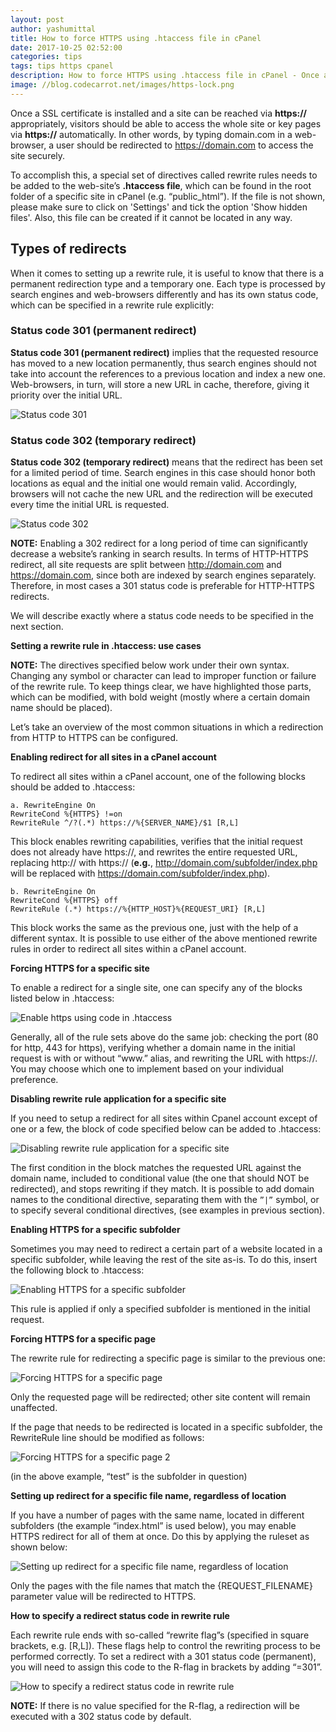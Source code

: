 ```yaml
---
layout: post
author: yashumittal
title: How to force HTTPS using .htaccess file in cPanel
date: 2017-10-25 02:52:00
categories: tips
tags: tips https cpanel
description: How to force HTTPS using .htaccess file in cPanel - Once a SSL certificate is installed and a site can be reached via https
image: //blog.codecarrot.net/images/https-lock.png
---
```


Once a SSL certificate is installed and a site can be reached via **https://** appropriately, visitors should be able to access the whole site or key pages via **https://** automatically. In other words, by typing domain.com in a web-browser, a user should be redirected to https://domain.com to access the site securely.

To accomplish this, a special set of directives called rewrite rules needs to be added to the web-site’s **.htaccess file**, which can be found in the root folder of a specific site in cPanel (e.g. “public_html”). If the file is not shown, please make sure to click on 'Settings' and tick the option 'Show hidden files'. Also, this file can be created if it cannot be located in any way.

## Types of redirects

When it comes to setting up a rewrite rule, it is useful to know that there is a permanent redirection type and a temporary one. Each type is processed by search engines and web-browsers differently and has its own status code, which can be specified in a rewrite rule explicitly:

### Status code 301 (permanent redirect)

**Status code 301 (permanent redirect)** implies that the requested resource has moved to a new location permanently, thus search engines should not take into account the references to a previous location and index a new one. Web-browsers, in turn, will store a new URL in cache, therefore, giving it priority over the initial URL.

![Status code 301](//blog.codecarrot.net/images/force_https1.png)

### Status code 302 (temporary redirect)

**Status code 302 (temporary redirect)** means that the redirect has been set for a limited period of time. Search engines in this case should honor both locations as equal and the initial one would remain valid. Accordingly, browsers will not cache the new URL and the redirection will be executed every time the initial URL is requested.

![Status code 302](//blog.codecarrot.net/images/force_https2.png)

**NOTE:** Enabling a 302 redirect for a long period of time can significantly decrease a website’s ranking in search results. In terms of HTTP-HTTPS redirect, all site requests are split between http://domain.com and https://domain.com, since both are indexed by search engines separately. Therefore, in most cases a 301 status code is preferable for HTTP-HTTPS redirects.

We will describe exactly where a status code needs to be specified in the next section.

**Setting a rewrite rule in .htaccess: use cases**

**NOTE:** The directives specified below work under their own syntax. Changing any symbol or character can lead to improper function or failure of the rewrite rule. To keep things clear, we have highlighted those parts, which can be modified, with bold weight (mostly where a certain domain name should be placed).

Let’s take an overview of the most common situations in which a redirection from HTTP to HTTPS can be configured.

**Enabling redirect for all sites in a cPanel account**

To redirect all sites within a cPanel account, one of the following blocks should be added to .htaccess:

```
a. RewriteEngine On 
RewriteCond %{HTTPS} !=on
RewriteRule ^/?(.*) https://%{SERVER_NAME}/$1 [R,L]
```

This block enables rewriting capabilities, verifies that the initial request does not already have https://, and rewrites the entire requested URL, replacing http:// with https:// (**e.g.**, http://domain.com/subfolder/index.php will be replaced with https://domain.com/subfolder/index.php).

```
b. RewriteEngine On 
RewriteCond %{HTTPS} off
RewriteRule (.*) https://%{HTTP_HOST}%{REQUEST_URI} [R,L]
```

This block works the same as the previous one, just with the help of a different syntax. It is possible to use either of the above mentioned rewrite rules in order to redirect all sites within a cPanel account.

**Forcing HTTPS for a specific site**

To enable a redirect for a single site, one can specify any of the blocks listed below in .htaccess:

![Enable https using code in .htaccess](//blog.codecarrot.net/images/enable-https-using-code-in-htaccess.png)

Generally, all of the rule sets above do the same job: checking the port (80 for http, 443 for https), verifying whether a domain name in the initial request is with or without “www.” alias, and rewriting the URL with https://. You may choose which one to implement based on your individual preference.

**Disabling rewrite rule application for a specific site**

If you need to setup a redirect for all sites within Cpanel account except of one or a few, the block of code specified below can be added to .htaccess:

![Disabling rewrite rule application for a specific site](//blog.codecarrot.net/images/disabling-rewrite-rule-application-for-a-specific-site.png)

The first condition in the block matches the requested URL against the domain name, included to conditional value (the one that should NOT be redirected), and stops rewriting if they match. It is possible to add domain names to the conditional directive, separating them with the `”|”` symbol, or to specify several conditional directives, (see examples in previous section).

**Enabling HTTPS for a specific subfolder**

Sometimes you may need to redirect a certain part of a website located in a specific subfolder, while leaving the rest of the site as-is. To do this, insert the following block to .htaccess:

![Enabling HTTPS for a specific subfolder](//blog.codecarrot.net/images/enabling-https-for-a-specific-subfolder.png)

This rule is applied if only a specified subfolder is mentioned in the initial request.

**Forcing HTTPS for a specific page**

The rewrite rule for redirecting a specific page is similar to the previous one:

![Forcing HTTPS for a specific page](//blog.codecarrot.net/images/forcing-https-for-a-specific-page.png)

Only the requested page will be redirected; other site content will remain unaffected.

If the page that needs to be redirected is located in a specific subfolder, the RewriteRule line should be modified as follows:

![Forcing HTTPS for a specific page 2](//blog.codecarrot.net/images/forcing-https-for-a-specific-page2.png)

(in the above example, “test” is the subfolder in question)

**Setting up redirect for a specific file name, regardless of location**

If you have a number of pages with the same name, located in different subfolders (the example “index.html” is used below), you may enable HTTPS redirect for all of them at once. Do this by applying the ruleset as shown below:

![Setting up redirect for a specific file name, regardless of location](//blog.codecarrot.net/images/setting-up-redirect-for-a-specific-file-name-regardless-of-location.png)

Only the pages with the file names that match the {REQUEST_FILENAME} parameter value will be redirected to HTTPS.

**How to specify a redirect status code in rewrite rule**

Each rewrite rule ends with so-called “rewrite flag”s (specified in square brackets, e.g. [R,L]). These flags help to control the rewriting process to be performed correctly. To set a redirect with a 301 status code (permanent), you will need to assign this code to the R-flag in brackets by adding “=301”.

![How to specify a redirect status code in rewrite rule](//blog.codecarrot.net/images/force_https3.png)

**NOTE:** If there is no value specified for the R-flag, a redirection will be executed with a 302 status code by default.